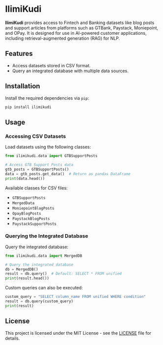 # IlimiKudi

**IlimiKudi** provides access to Fintech and Banking datasets like blog posts and support articles from platforms such as GTBank, Paystack, Moniepoint, and OPay. It is designed for use in AI-powered customer applications, including retrieval-augmented generation (RAG) for NLP.

## Features
- Access datasets stored in CSV format.
- Query an integrated database with multiple data sources.

## Installation

Install the required dependencies via `pip`:

```bash
pip install ilimikudi
```

## Usage

### Accessing CSV Datasets

Load datasets using the following classes:

```python
from ilimikudi.data import GTBSupportPosts

# Access GTB Support Posts data
gtb_posts = GTBSupportPosts()
data = gtb_posts.get_data()  # Return as pandas DataFrame
print(data.head())
```

Available classes for CSV files:
- `GTBSupportPosts`
- `MergedData`
- `MoniepointBlogPosts`
- `OpayBlogPosts`
- `PaystackBlogPosts`
- `PaystackSupportPosts`

### Querying the Integrated Database

Query the integrated database:

```python
from ilimikudi.data import MergedDB

# Query the integrated database
db = MergedDB()
result = db.query()  # Default: SELECT * FROM unified
print(result.head())
```

Custom queries can also be executed:

```python
custom_query = "SELECT column_name FROM unified WHERE condition"
result = db.query(custom_query)
print(result)
```

## License

This project is licensed under the MIT License - see the [LICENSE](LICENSE) file for details.
